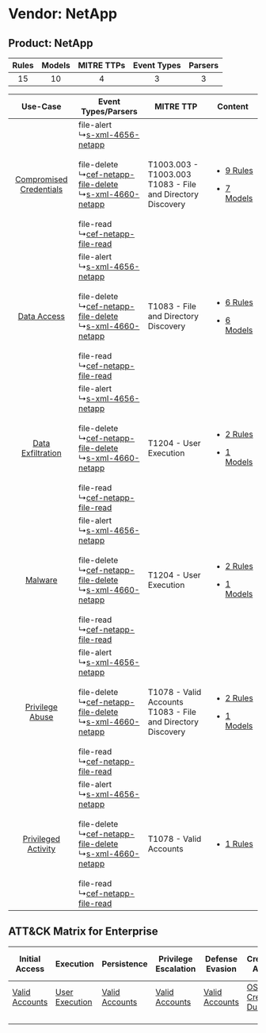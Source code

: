 Vendor: NetApp
==============
Product: NetApp
---------------
| Rules | Models | MITRE TTPs | Event Types | Parsers |
|:-----:|:------:|:----------:|:-----------:|:-------:|
|  15   |   10   |     4      |      3      |    3    |

|    Use-Case    | Event Types/Parsers    | MITRE TTP    | Content    |
|:----:| ---- | ---- | ---- |
| [Compromised Credentials](../../../UseCases/uc_compromised_credentials.md) |  file-alert<br> ↳[s-xml-4656-netapp](Ps/pC_sxml4656netapp.md)<br><br> file-delete<br> ↳[cef-netapp-file-delete](Ps/pC_cefnetappfiledelete.md)<br> ↳[s-xml-4660-netapp](Ps/pC_sxml4660netapp.md)<br><br> file-read<br> ↳[cef-netapp-file-read](Ps/pC_cefnetappfileread.md)<br> | T1003.003 - T1003.003<br>T1083 - File and Directory Discovery<br>  | [<ul><li>9 Rules</li></ul><ul><li>7 Models</li></ul>](RM/r_m_netapp_netapp_Compromised_Credentials.md) |
|    [Data Access](../../../UseCases/uc_data_access.md)    |  file-alert<br> ↳[s-xml-4656-netapp](Ps/pC_sxml4656netapp.md)<br><br> file-delete<br> ↳[cef-netapp-file-delete](Ps/pC_cefnetappfiledelete.md)<br> ↳[s-xml-4660-netapp](Ps/pC_sxml4660netapp.md)<br><br> file-read<br> ↳[cef-netapp-file-read](Ps/pC_cefnetappfileread.md)<br> | T1083 - File and Directory Discovery<br>    | [<ul><li>6 Rules</li></ul><ul><li>6 Models</li></ul>](RM/r_m_netapp_netapp_Data_Access.md)    |
|       [Data Exfiltration](../../../UseCases/uc_data_exfiltration.md)       |  file-alert<br> ↳[s-xml-4656-netapp](Ps/pC_sxml4656netapp.md)<br><br> file-delete<br> ↳[cef-netapp-file-delete](Ps/pC_cefnetappfiledelete.md)<br> ↳[s-xml-4660-netapp](Ps/pC_sxml4660netapp.md)<br><br> file-read<br> ↳[cef-netapp-file-read](Ps/pC_cefnetappfileread.md)<br> | T1204 - User Execution<br>    | [<ul><li>2 Rules</li></ul><ul><li>1 Models</li></ul>](RM/r_m_netapp_netapp_Data_Exfiltration.md)       |
|    [Malware](../../../UseCases/uc_malware.md)    |  file-alert<br> ↳[s-xml-4656-netapp](Ps/pC_sxml4656netapp.md)<br><br> file-delete<br> ↳[cef-netapp-file-delete](Ps/pC_cefnetappfiledelete.md)<br> ↳[s-xml-4660-netapp](Ps/pC_sxml4660netapp.md)<br><br> file-read<br> ↳[cef-netapp-file-read](Ps/pC_cefnetappfileread.md)<br> | T1204 - User Execution<br>    | [<ul><li>2 Rules</li></ul><ul><li>1 Models</li></ul>](RM/r_m_netapp_netapp_Malware.md)    |
|         [Privilege Abuse](../../../UseCases/uc_privilege_abuse.md)         |  file-alert<br> ↳[s-xml-4656-netapp](Ps/pC_sxml4656netapp.md)<br><br> file-delete<br> ↳[cef-netapp-file-delete](Ps/pC_cefnetappfiledelete.md)<br> ↳[s-xml-4660-netapp](Ps/pC_sxml4660netapp.md)<br><br> file-read<br> ↳[cef-netapp-file-read](Ps/pC_cefnetappfileread.md)<br> | T1078 - Valid Accounts<br>T1083 - File and Directory Discovery<br> | [<ul><li>2 Rules</li></ul><ul><li>1 Models</li></ul>](RM/r_m_netapp_netapp_Privilege_Abuse.md)         |
|     [Privileged Activity](../../../UseCases/uc_privileged_activity.md)     |  file-alert<br> ↳[s-xml-4656-netapp](Ps/pC_sxml4656netapp.md)<br><br> file-delete<br> ↳[cef-netapp-file-delete](Ps/pC_cefnetappfiledelete.md)<br> ↳[s-xml-4660-netapp](Ps/pC_sxml4660netapp.md)<br><br> file-read<br> ↳[cef-netapp-file-read](Ps/pC_cefnetappfileread.md)<br> | T1078 - Valid Accounts<br>    | [<ul><li>1 Rules</li></ul>](RM/r_m_netapp_netapp_Privileged_Activity.md)    |

ATT&CK Matrix for Enterprise
----------------------------
| Initial Access                                                      | Execution                                                           | Persistence                                                         | Privilege Escalation                                                | Defense Evasion                                                     | Credential Access                                                          | Discovery                                                                         | Lateral Movement | Collection | Command and Control | Exfiltration | Impact |
| ------------------------------------------------------------------- | ------------------------------------------------------------------- | ------------------------------------------------------------------- | ------------------------------------------------------------------- | ------------------------------------------------------------------- | -------------------------------------------------------------------------- | --------------------------------------------------------------------------------- | ---------------- | ---------- | ------------------- | ------------ | ------ |
| [Valid Accounts](https://attack.mitre.org/techniques/T1078)<br><br> | [User Execution](https://attack.mitre.org/techniques/T1204)<br><br> | [Valid Accounts](https://attack.mitre.org/techniques/T1078)<br><br> | [Valid Accounts](https://attack.mitre.org/techniques/T1078)<br><br> | [Valid Accounts](https://attack.mitre.org/techniques/T1078)<br><br> | [OS Credential Dumping](https://attack.mitre.org/techniques/T1003)<br><br> | [File and Directory Discovery](https://attack.mitre.org/techniques/T1083)<br><br> |                  |            |                     |              |        |